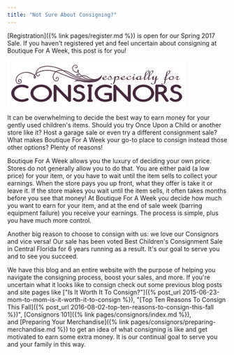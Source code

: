```yaml
---
title: "Not Sure About Consigning?"
---
```


[Registration]({% link pages/register.md %}) is open for our Spring 2017 Sale. If you haven't registered yet and feel uncertain about consigning at Boutique For A Week, this post is for you!

![](/img/blog/especiallyForConsignors.png)

It can be overwhelming to decide the best way to earn money for your gently used children's items. Should you try Once Upon a Child or another store like it? Host a garage sale or even try a different consignment sale? What makes Boutique For A Week your go-to place to consign instead those other options? Plenty of reasons!

Boutique For A Week allows you the luxury of deciding your own price. Stores do not generally allow you to do that. You are either paid (a low price) for your item, or you have to wait until the item sells to collect your earnings. When the store pays you up front, what they offer is take it or leave it. If the store makes you wait until the item sells, it often takes months before you see that money! At Boutique For A Week you decide how much you want to earn for your item, and at the end of sale week (barring equipment failure) you receive your earnings. The process is simple, plus you have much more control.

Another big reason to choose to consign with us: we love our Consignors and vice versa! Our sale has been voted Best Children's Consignment Sale in Central Florida for 6 years running as a result. It's our goal to serve you and to see you succeed. 

We have this blog and an entire website with the purpose of helping you navigate the consigning process, boost your sales, and more. If you're uncertain what it looks like to consign check out some previous blog posts and site pages like ["Is It Worth It To Consign?"]({% post_url 2015-06-23-mom-to-mom-is-it-worth-it-to-consign %}), "[Top Ten Reasons To Consign This Fall]({% post_url 2016-08-02-top-ten-reasons-to-consign-this-fall %})", [Consignors 101]({% link pages/consignors/index.md %}), and [Preparing Your Merchandise]({% link pages/consignors/preparing-merchandise.md %}) to get an idea of what consigning is like and get motivated to earn some extra money. It is our continual goal to serve you and your family in this way.

